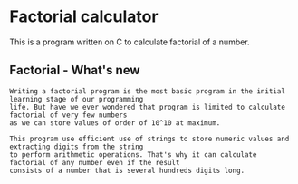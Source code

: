 # Factorial calculator

This is a program written on C to calculate factorial of a number.

## Factorial - What's new 
	Writing a factorial program is the most basic program in the initial learning stage of our programming
	life. But have we ever wondered that program is limited to calculate factorial of very few numbers
	as we can store values of order of 10^10 at maximum.
	
	This program use efficient use of strings to store numeric values and extracting digits from the string
	to perform arithmetic operations. That's why it can calculate factorial of any number even if the result
	consists of a number that is several hundreds digits long.